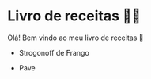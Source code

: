 # Livro de receitas :man_cook:

Olá! Bem vindo ao meu livro de receitas :man_with_gua_pi_mao:

- Strogonoff de Frango 

- Pave 

  